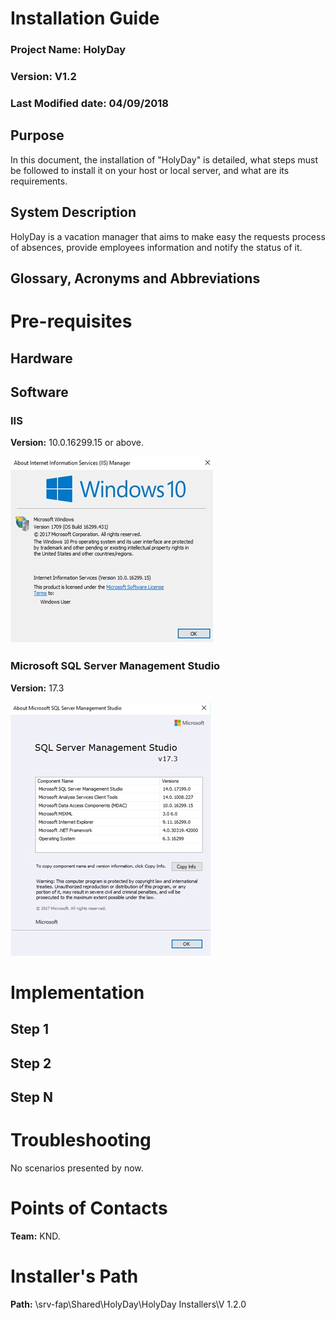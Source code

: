 <!-- TITLE: Implementation Guide V1.2 -->
<!-- SUBTITLE: Holyday -->

# Installation Guide
### Project Name: HolyDay
### Version: V1.2
### Last Modified date: 04/09/2018

## Purpose
In this document, the installation of "HolyDay" is detailed, what steps must be followed to install it on your host or local server, and what are its requirements.
## System Description
HolyDay is a vacation manager that aims to make easy the requests process of absences, provide employees information and notify the status of it.
## Glossary, Acronyms and Abbreviations

# Pre-requisites
## Hardware

## Software

### IIS
**Version:** 10.0.16299.15 or above.

![Iis](/uploads/holyday-implementation-manual/iis.jpeg "is")


### Microsoft SQL Server Management Studio 
**Version:** 17.3

![Sql Server](/uploads/holyday-implementation-manual/sql-server.jpeg "Sql Server")

# Implementation

## Step 1


## Step 2


## Step N


# Troubleshooting
No scenarios presented by now.

# Points of Contacts
**Team:** KND.
# Installer's Path
**Path:** \\srv-fap\Shared\HolyDay\HolyDay Installers\V 1.2.0
